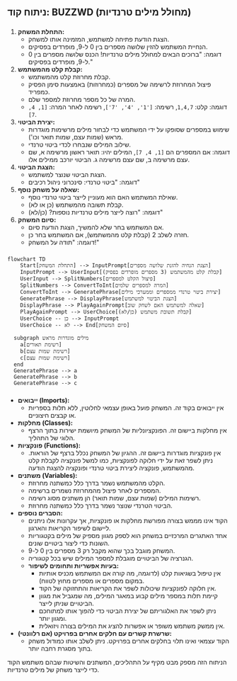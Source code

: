 ## ניתוח קוד: BUZZWD (מחולל מילים טרנדיות)

### <algorithm>

1.  **התחלת המשחק:**
    *   הצגת הודעת פתיחה למשתמש, המזמינה אותו למשחק.
    *   הנחיית המשתמש להזין שלושה מספרים בין 0 ל-9, מופרדים בפסיקים.
    *   דוגמה: "ברוכים הבאים למחולל מילים טרנדיות! הכנס שלושה מספרים בין 0 ל-9, מופרדים בפסיקים."
2.  **קבלת קלט מהמשתמש:**
    *   קבלת מחרוזת קלט מהמשתמש.
    *   פיצול המחרוזת לרשימה של מספרים (כמחרוזות) באמצעות סימן הפסיק כמפריד.
    *   המרה של כל מספר מחרוזת למספר שלם.
    *   דוגמה: קלט: `1,4,7`, רשימה: `['1', '4', '7']`, רשימה לאחר המרה: `[1, 4, 7]`.
3.  **יצירת הביטוי:**
    *   שימוש במספרים שסופקו על ידי המשתמש כדי לבחור מילים מרשימות מוגדרות מראש (שמות עצם, שמות תואר וכו').
    *   שילוב המילים שנבחרו לכדי ביטוי טרנדי.
    *   דוגמה: אם המספרים הם `[1, 4, 7]`, המילים יהיו: תואר ראשון מרשימה א, שם עצם מרשימה ב, שם עצם מרשימה ג. הביטוי יורכב ממילים אלו.
4.  **הצגת הביטוי:**
    *   הצגת הביטוי שנוצר למשתמש.
    *   דוגמה: "ביטוי טרנדי: סינכרוני ניהול רכיבים"
5.  **שאלה על משחק נוסף:**
    *   שאילת המשתמש האם הוא מעוניין לייצר ביטוי טרנדי נוסף.
    *   קבלת תשובה מהמשתמש (כן או לא).
    *   דוגמה: "רוצה לייצר מילים טרנדיות נוספות? (כן/לא)"
6.  **סיום המשחק:**
    *   אם המשתמש בחר שלא להמשיך, הצגת הודעת סיום.
    *   חזרה לשלב 2 (קבלת קלט מהמשתמש), אם המשתמש בחר כן.
    *   דוגמה: "תודה על המשחק!"

### <mermaid>

```mermaid
flowchart TD
    Start[התחלת המשחק] --> InputPrompt[הצגת הנחיה להזנת שלושה מספרים]
    InputPrompt --> UserInput[קבלת קלט מהמשתמש (3 מספרים מופרדים בפסיק)]
    UserInput --> SplitNumbers[פיצול הקלט למספרים]
    SplitNumbers --> ConvertToInt[המרה למספרים שלמים]
    ConvertToInt --> GeneratePhrase[יצירת ביטוי טרנדי ממספרים וממערכי מילים]
    GeneratePhrase --> DisplayPhrase[הצגת הביטוי למשתמש]
    DisplayPhrase --> PlayAgainPrompt[שאלה למשתמש האם לשחק שוב]
    PlayAgainPrompt --> UserChoice[קבלת תשובת משתמש (כן/לא)]
    UserChoice -- כן --> InputPrompt
    UserChoice -- לא --> End[סיום המשחק]

  subgraph מילים מוגדרות מראש
    a[רשימת תאורים]
    b[רשימת שמות עצם]
    c[רשימת שמות עצם]
  end
  GeneratePhrase --> a
  GeneratePhrase --> b
  GeneratePhrase --> c
```

### <explanation>

*   **ייבואים (Imports):**
    *   אין ייבואים בקוד זה. המשחק פועל באופן עצמאי לחלוטין, ללא תלות בספריות או קבצים חיצוניים.
*   **מחלקות (Classes):**
    *   אין מחלקות ביישום זה. הפונקציונליות של המשחק מיושמת ישירות בתוך הרצף הלוגי של התהליך.
*   **פונקציות (Functions):**
    *   אין פונקציות מוגדרות ביישום זה. ההגיון של המשחק נכלל ברצף של הוראות. ניתן לשפר זאת על ידי חלוקה לפונקציות, כמו למשל פונקציה לקבלת קלט מהמשתמש, פונקציה ליצירת ביטוי טרנדי ופונקציה להצגת הודעה.
*   **משתנים (Variables):**
    *   הקלט מהמשתמש נשמר בדרך כלל כמשתנה מחרוזת.
    *   המספרים לאחר פיצול מהמחרוזת נשמרים ברשימה.
    *   רשימות המילים (שמות עצם, שמות תואר) הן משתנים מסוג רשימה.
    *   הביטוי הטרנדי שנוצר נשמר בדרך כלל כמשתנה מחרוזת.
*   **הסברים נוספים:**
    *   הקוד אינו מממש בצורה מפורשת מחלקות או פונקציות, אך עקרונות אלו ניתנים ליישום לשיפור הקריאות והארגון.
    *   אחד האתגרים המרכזיים במשחק הוא לספק מגוון מספיק של מילים בקטגוריות השונות כדי ליצור ביטויים שונים.
    *   המשחק מוגבל בכך שהוא מקבל רק 3 מספרים בין 0 ל-9.
    *   הגנרציה של הביטויים מוגבלת למספר המילים שיש בכל קטגוריה.
    *   **בעיות אפשריות ותחומים לשיפור:**
        *   אין טיפול בשגיאות קלט (לדוגמה, מה קורה אם המשתמש מכניס אותיות במקום מספרים או מספרים מחוץ לטווח).
        *   אין חלוקה לפונקציות שיכולות לשפר את הקריאות והתחזוקה של הקוד.
        *   קיימת תלות במספר מילים קבוע במאגר המילים, מה שמגביל את מגוון הביטויים שניתן לייצר.
        *   ניתן לשפר את האלגוריתם של יצירת הביטוי כדי להפוך אותו למתוחכם ומגוון יותר.
        *   אין ממשק משתמש משופר או אפשרות להציג את המילים בצורה ויזואלית.
*   **שרשרת קשרים עם חלקים אחרים בפרויקט (אם רלוונטי):**
    *   הקוד עצמאי ואינו תלוי בחלקים אחרים בפרויקט. ניתן לשלב אותו כמודול משחק בתוך מסגרת רחבה יותר.

הניתוח הזה מספק מבט מקיף על התהליכים, המשתנים והשיטות שבהם משתמש הקוד כדי לייצר משחק של מילים טרנדיות.
